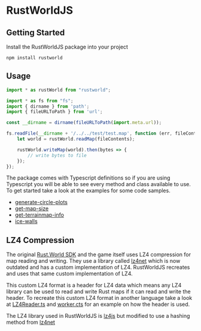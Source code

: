 # RustWorldJS

## Getting Started

Install the RustWorldJS package into your project
```
npm install rustworld
```


## Usage

```javascript
import * as rustWorld from "rustworld";

import * as fs from "fs";
import { dirname } from 'path';
import { fileURLToPath } from 'url';

const __dirname = dirname(fileURLToPath(import.meta.url));

fs.readFile(__dirname + '/../../test/test.map', function (err, fileContents) {
    let world = rustWorld.readMap(fileContents);

    rustWorld.writeMap(world).then(bytes => {
        // write bytes to file
    });
});
```

The package comes with Typescript definitions so if you are using Typescript you will be able to see every method and class available to use. To get started take a look at the examples for some code samples.

 - [generate-circle-plots](https://github.com/Dezinater/RustWorldJS/tree/master/examples/generate-circle-plots)
 - [get-map-size](https://github.com/Dezinater/RustWorldJS/tree/master/examples/get-map-size)
 - [get-terrainmap-info](https://github.com/Dezinater/RustWorldJS/tree/master/examples/get-terrainmap-info)
 - [ice-walls](https://github.com/Dezinater/RustWorldJS/tree/master/examples/ice-walls)


## LZ4 Compression

The original [Rust.World SDK](https://github.com/Facepunch/Rust.World) and the game itself uses LZ4 compression for map reading and writing. They use a library called [lz4net](https://github.com/MiloszKrajewski/lz4net) which is now outdated and has a custom implementation of LZ4. RustWorldJS recreates and uses that same custom implementation of LZ4. 

This custom LZ4 format is a header for LZ4 data which means any LZ4 library can be used to read and write Rust maps if it can read and write the header. To recreate this custom LZ4 format in another language take a look at [LZ4Reader.ts](https://github.com/Dezinater/RustWorldJS/blob/master/src/LZ4Reader.ts#L52) and [worker.cts](https://github.com/Dezinater/RustWorldJS/blob/master/src/worker.cts#L30) for an example on how the header is used.

The LZ4 library used in RustWorldJS is [lz4js](https://github.com/Benzinga/lz4js) but modified to use a hashing method from [lz4net](https://github.com/MiloszKrajewski/lz4net)